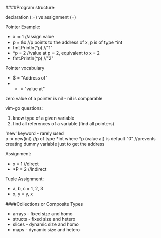 ####Program structure

declaration (:=) vs assignment (=)

Pointer Example:

* x := 1 //assign value
* p = &x //p points to the address of x, p is of type *int
* fmt.Println(*p) //"1"
* *p = 2 //value at p = 2, equivalent to x = 2
* fmt.Println(*p) //"2"

Pointer vocabulary

* $ = "Address of"
* * = "value at"

zero value of a pointer is nil - nil is comparable

vim-go questions:

1. know type of a given variable
2. find all references of a variable (find all pointers)

'new' keyword - rarely used  
p := new(int)   //p of type *int where *p (value at) is default "0"
                //prevents creating dummy variable just to get the address

Assignment:

* x = 1  //direct
* *P = 2 //indirect

Tuple Assignment:

* a, b, c = 1, 2, 3
* x, y = y, x


####Collections or Composite Types
* arrays - fixed size and homo
* structs - fixed size and hetero
* slices - dynamic size and homo
* maps - dynamic size and hetero
